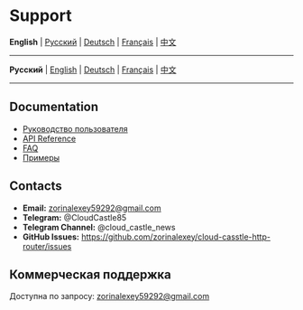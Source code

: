 # Support

**English** | [Русский](../../SUPPORT.md) | [Deutsch](../de/SUPPORT.md) | [Français](../fr/SUPPORT.md) | [中文](../zh/SUPPORT.md)

---

**Русский** | [English](docs/en/SUPPORT.md) | [Deutsch](docs/de/SUPPORT.md) | [Français](docs/fr/SUPPORT.md) | [中文](docs/zh/SUPPORT.md)

---

## Documentation

- [Руководство пользователя](docs/ru/USER_GUIDE.md)
- [API Reference](docs/ru/API_REFERENCE.md)
- [FAQ](docs/ru/FAQ.md)
- [Примеры](examples/)

## Contacts

- **Email:** zorinalexey59292@gmail.com
- **Telegram:** @CloudCastle85
- **Telegram Channel:** @cloud_castle_news
- **GitHub Issues:** https://github.com/zorinalexey/cloud-casstle-http-router/issues

## Коммерческая поддержка

Доступна по запросу: zorinalexey59292@gmail.com
